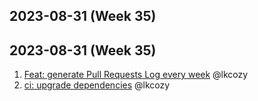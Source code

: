 ## 2023-08-31 (Week 35)

## 2023-08-31 (Week 35)

1. [Feat: generate Pull Requests Log every week](https://github.com/lkcozy/web-scraper/pull/66) @lkcozy
2. [ci: upgrade dependencies](https://github.com/lkcozy/web-scraper/pull/65) @lkcozy
